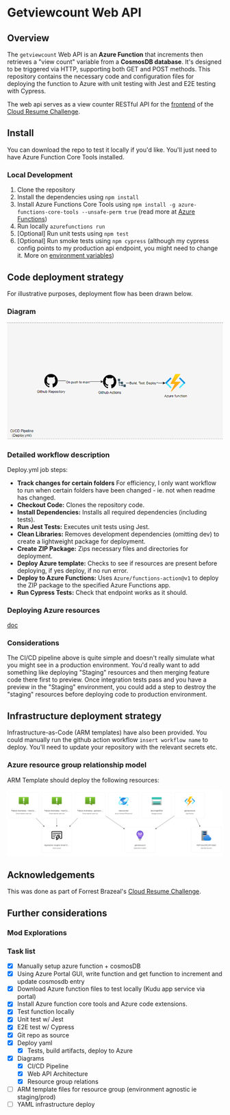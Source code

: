# Getviewcount Web API

## Overview

The `getviewcount` Web API is an **Azure Function** that increments then retrieves a "view count" variable from a **CosmosDB database**. It's designed to be triggered via HTTP, supporting both GET and POST methods. This repository contains the necessary code and configuration files for deploying the function to Azure with unit testing with Jest and E2E testing with Cypress.

The web api serves as a view counter RESTful API for the [frontend](https://github.com/hughdtt/cloud-resume-frontend) of the [Cloud Resume Challenge](https://cloudresumechallenge.dev/).

## Install

You can download the repo to test it locally if you'd like. You'll just need to have Azure Function Core Tools installed.

### Local Development

1. Clone the repository
2. Install the dependencies using `npm install`
3. Install Azure Functions Core Tools using `npm install -g azure-functions-core-tools --unsafe-perm true` (read more at [Azure Functions](https://learn.microsoft.com/en-us/azure/azure-functions/functions-run-local?tabs=windows%2Cportal%2Cv2%2Cbash&pivots=programming-language-csharp))
4. Run locally `azurefunctions run`
5. [Optional] Run unit tests using `npm test`
6. [Optional] Run smoke tests using `npm cypress` (although my cypress config points to my production api endpoint, you might need to change it. More on [environment variables](https://docs.cypress.io/guides/guides/environment-variables))

## Code deployment strategy

For illustrative purposes, deployment flow has been drawn below.

### Diagram

![workflow-diagram.png](./assets/ci-cd.PNG)

### Detailed workflow description

Deploy.yml job steps:

- **Track changes for certain folders** For efficiency, I only want workflow to run when certain folders have been changed - ie. not when readme has changed.
- **Checkout Code:** Clones the repository code.
- **Install Dependencies:** Installs all required dependencies (including tests).
- **Run Jest Tests:** Executes unit tests using Jest.
- **Clean Libraries:** Removes development dependencies (omitting dev) to create a lightweight package for deployment.
- **Create ZIP Package:** Zips necessary files and directories for deployment.
- **Deploy Azure template:** Checks to see if resources are present before deploying, if yes deploy, if no run error.
- **Deploy to Azure Functions:** Uses `Azure/functions-action@v1` to deploy the ZIP package to the specified Azure Functions app.
- **Run Cypress Tests:** Check that endpoint works as it should.

### Deploying Azure resources

[doc](https://learn.microsoft.com/en-us/azure/azure-resource-manager/templates/deploy-github-actions?tabs=userlevel)

### Considerations

The CI/CD pipeline above is quite simple and doesn't really simulate what you might see in a production environment. You'd really want to add something like deploying "Staging" resources and then merging feature code there first to preview. Once integration tests pass and you have a preview in the "Staging" environment, you could add a step to destroy the "staging" resources before deploying code to production environment.

## Infrastructure deployment strategy

Infrastructure-as-Code (ARM templates) have also been provided. You could manually run the github action workflow `insert workflow name` to deploy. You'll need to update your repository with the relevant secrets etc.

### Azure resource group relationship model

ARM Template should deploy the following resources:

![resource-visualiser.png](./assets/resource-visualiser.PNG)


## Acknowledgements
This was done as part of Forrest Brazeal's [Cloud Resume Challenge](https://cloudresumechallenge.dev/).

## Further considerations
### Mod Explorations

### Task list
- [x] Manually setup azure function + cosmosDB
- [x] Using Azure Portal GUI, write function and get function to increment and update cosmosdb entry
- [x] Download Azure function files to test locally (Kudu app service via portal)
- [x] Install Azure function core tools and Azure code extensions.
- [x] Test function locally
- [x] Unit test w/ Jest
- [x] E2E test w/ Cypress
- [x] Git repo as source
- [x] Deploy yaml
    - [x] Tests, build artifacts, deploy to Azure
- [x] Diagrams
    - [x] CI/CD Pipeline
    - [x] Web API Architecture
    - [x] Resource group relations
- [ ] ARM template files for resource group (environment agnostic ie staging/prod)
- [ ] YAML infrastructure deploy
